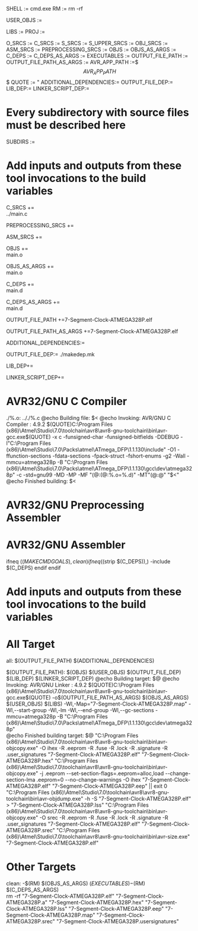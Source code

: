 

SHELL := cmd.exe
RM := rm -rf

USER_OBJS :=

LIBS := 
PROJ := 

O_SRCS := 
C_SRCS := 
S_SRCS := 
S_UPPER_SRCS := 
OBJ_SRCS := 
ASM_SRCS := 
PREPROCESSING_SRCS := 
OBJS := 
OBJS_AS_ARGS := 
C_DEPS := 
C_DEPS_AS_ARGS := 
EXECUTABLES := 
OUTPUT_FILE_PATH :=
OUTPUT_FILE_PATH_AS_ARGS :=
AVR_APP_PATH :=$$$AVR_APP_PATH$$$
QUOTE := "
ADDITIONAL_DEPENDENCIES:=
OUTPUT_FILE_DEP:=
LIB_DEP:=
LINKER_SCRIPT_DEP:=

# Every subdirectory with source files must be described here
SUBDIRS := 


# Add inputs and outputs from these tool invocations to the build variables 
C_SRCS +=  \
../main.c


PREPROCESSING_SRCS += 


ASM_SRCS += 


OBJS +=  \
main.o

OBJS_AS_ARGS +=  \
main.o

C_DEPS +=  \
main.d

C_DEPS_AS_ARGS +=  \
main.d

OUTPUT_FILE_PATH +=7-Segment-Clock-ATMEGA328P.elf

OUTPUT_FILE_PATH_AS_ARGS +=7-Segment-Clock-ATMEGA328P.elf

ADDITIONAL_DEPENDENCIES:=

OUTPUT_FILE_DEP:= ./makedep.mk

LIB_DEP+= 

LINKER_SCRIPT_DEP+= 


# AVR32/GNU C Compiler



./%.o: .././%.c
	@echo Building file: $<
	@echo Invoking: AVR/GNU C Compiler : 4.9.2
	$(QUOTE)C:\Program Files (x86)\Atmel\Studio\7.0\toolchain\avr8\avr8-gnu-toolchain\bin\avr-gcc.exe$(QUOTE)  -x c -funsigned-char -funsigned-bitfields -DDEBUG  -I"C:\Program Files (x86)\Atmel\Studio\7.0\Packs\atmel\ATmega_DFP\1.1.130\include"  -O1 -ffunction-sections -fdata-sections -fpack-struct -fshort-enums -g2 -Wall -mmcu=atmega328p -B "C:\Program Files (x86)\Atmel\Studio\7.0\Packs\atmel\ATmega_DFP\1.1.130\gcc\dev\atmega328p" -c -std=gnu99 -MD -MP -MF "$(@:%.o=%.d)" -MT"$(@:%.o=%.d)" -MT"$(@:%.o=%.o)"   -o "$@" "$<" 
	@echo Finished building: $<
	



# AVR32/GNU Preprocessing Assembler



# AVR32/GNU Assembler




ifneq ($(MAKECMDGOALS),clean)
ifneq ($(strip $(C_DEPS)),)
-include $(C_DEPS)
endif
endif

# Add inputs and outputs from these tool invocations to the build variables 

# All Target
all: $(OUTPUT_FILE_PATH) $(ADDITIONAL_DEPENDENCIES)

$(OUTPUT_FILE_PATH): $(OBJS) $(USER_OBJS) $(OUTPUT_FILE_DEP) $(LIB_DEP) $(LINKER_SCRIPT_DEP)
	@echo Building target: $@
	@echo Invoking: AVR/GNU Linker : 4.9.2
	$(QUOTE)C:\Program Files (x86)\Atmel\Studio\7.0\toolchain\avr8\avr8-gnu-toolchain\bin\avr-gcc.exe$(QUOTE) -o$(OUTPUT_FILE_PATH_AS_ARGS) $(OBJS_AS_ARGS) $(USER_OBJS) $(LIBS) -Wl,-Map="7-Segment-Clock-ATMEGA328P.map" -Wl,--start-group -Wl,-lm  -Wl,--end-group -Wl,--gc-sections -mmcu=atmega328p -B "C:\Program Files (x86)\Atmel\Studio\7.0\Packs\atmel\ATmega_DFP\1.1.130\gcc\dev\atmega328p"  
	@echo Finished building target: $@
	"C:\Program Files (x86)\Atmel\Studio\7.0\toolchain\avr8\avr8-gnu-toolchain\bin\avr-objcopy.exe" -O ihex -R .eeprom -R .fuse -R .lock -R .signature -R .user_signatures  "7-Segment-Clock-ATMEGA328P.elf" "7-Segment-Clock-ATMEGA328P.hex"
	"C:\Program Files (x86)\Atmel\Studio\7.0\toolchain\avr8\avr8-gnu-toolchain\bin\avr-objcopy.exe" -j .eeprom  --set-section-flags=.eeprom=alloc,load --change-section-lma .eeprom=0  --no-change-warnings -O ihex "7-Segment-Clock-ATMEGA328P.elf" "7-Segment-Clock-ATMEGA328P.eep" || exit 0
	"C:\Program Files (x86)\Atmel\Studio\7.0\toolchain\avr8\avr8-gnu-toolchain\bin\avr-objdump.exe" -h -S "7-Segment-Clock-ATMEGA328P.elf" > "7-Segment-Clock-ATMEGA328P.lss"
	"C:\Program Files (x86)\Atmel\Studio\7.0\toolchain\avr8\avr8-gnu-toolchain\bin\avr-objcopy.exe" -O srec -R .eeprom -R .fuse -R .lock -R .signature -R .user_signatures "7-Segment-Clock-ATMEGA328P.elf" "7-Segment-Clock-ATMEGA328P.srec"
	"C:\Program Files (x86)\Atmel\Studio\7.0\toolchain\avr8\avr8-gnu-toolchain\bin\avr-size.exe" "7-Segment-Clock-ATMEGA328P.elf"
	
	





# Other Targets
clean:
	-$(RM) $(OBJS_AS_ARGS) $(EXECUTABLES)  
	-$(RM) $(C_DEPS_AS_ARGS)   
	rm -rf "7-Segment-Clock-ATMEGA328P.elf" "7-Segment-Clock-ATMEGA328P.a" "7-Segment-Clock-ATMEGA328P.hex" "7-Segment-Clock-ATMEGA328P.lss" "7-Segment-Clock-ATMEGA328P.eep" "7-Segment-Clock-ATMEGA328P.map" "7-Segment-Clock-ATMEGA328P.srec" "7-Segment-Clock-ATMEGA328P.usersignatures"
	
	
